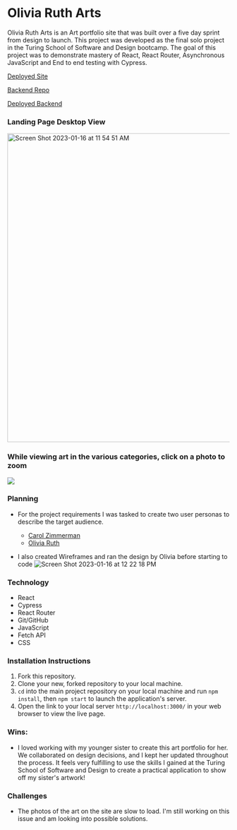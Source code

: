 # Olivia Ruth Arts 

Olivia Ruth Arts is an Art portfolio site that was built over a five day sprint from design to launch. This project was developed as the final solo project in the Turing School of Software and Design bootcamp. The goal of this project was to demonstrate mastery of React, React Router, Asynchronous JavaScript and End to end testing with Cypress. 

[Deployed Site](https://olivia-ruth-arts.vercel.app/)

[Backend Repo](https://github.com/Eleanorgruth/olivia-ruth-arts-api)

[Deployed Backend](https://olivia-ruth-arts-api.vercel.app/art)



### Landing Page Desktop View
<img width="700" alt="Screen Shot 2023-01-16 at 11 54 51 AM" src="https://user-images.githubusercontent.com/108287127/212748767-ab0534b9-8753-4065-a64a-46f86736457e.png">

### While viewing art in the various categories, click on a photo to zoom
![](https://media.giphy.com/media/ZK8fcvu6NmM8SFYIUS/giphy.gif)

### Planning
- For the project requirements I was tasked to create two user personas to describe the target audience. 
  - [Carol Zimmerman](https://docs.google.com/document/d/1U9oHSIYzMSZbShBxVeiC4b0e9ca_j68a1dl2DZgOn_4/edit)
  - [Olivia Ruth](https://docs.google.com/document/d/1murcQj01NkpvLN343z6cuFWsUe7r86qkEn9WQKeulcM/edit)
 
 - I also created Wireframes and ran the design by Olivia before starting to code
  ![Screen Shot 2023-01-16 at 12 22 18 PM](https://user-images.githubusercontent.com/108287127/212752487-e262de1c-9524-40f6-b434-1a9d0ece2fe5.png)

### Technology
- React
- Cypress
- React Router
- Git/GitHub
- JavaScript
- Fetch API
- CSS

### Installation Instructions
1. Fork this repository.
2. Clone your new, forked repository to your local machine.
3. `cd` into the main project repository on your local machine and run `npm install`, then `npm start` to launch the application's server.
4. Open the link to your local server `http://localhost:3000/` in your web browser to view the live page.

### Wins:
- I loved working with my younger sister to create this art portfolio for her. We collaborated on design decisions, and I kept her updated throughout the process. It feels very fulfilling to use the skills I gained at the Turing School of Software and Design to create a practical application to show off my sister's artwork! 

### Challenges 
- The photos of the art on the site are slow to load. I'm still working on this issue and am looking into possible solutions. 
